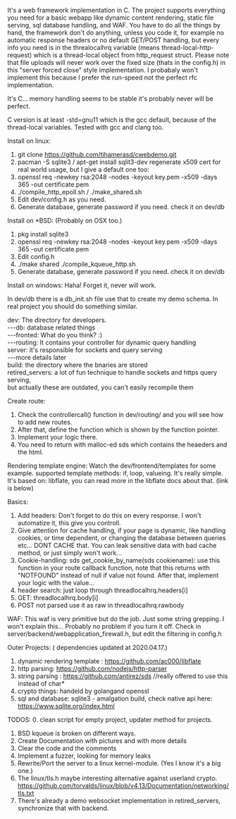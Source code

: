 It's a web framework implementation in C.
The project supports everything you need for a basic webapp like dynamic content rendering, static file serving,
sql database handling, and WAF. You have to do all the things by hand, the framework don't do anything, unless 
you code it, for example no automatic response headers or no default GET/POST handling, but every info you need
is in the threalocalhrq variable (means thread-local-http-request) which is a thread-local object 
from http_request struct. Please note that file uploads will never work over the fixed size (thats in the config.h)
in this "server forced close" style implementation. I probabaly won't implement this because 
I prefer the run-speed not the perfect rfc implementation.

It's C... memory handling seems to be stable it's probably never will be perfect.

C version is at least -std=gnu11 which is the gcc default, because of the thread-local variables. 
Tested with gcc and clang too.

Install on linux:
1. git clone https://github.com/tihamerasd/cwebdemo.git
2. pacman -S sqlite3 / apt-get install sqlit3-dev 
   regenerate x509 cert for real world usage, but I give a default one too:
3. openssl req -newkey rsa:2048 -nodes -keyout key.pem -x509 -days 365 -out certificate.pem
4. ./compile_http_epoll.sh / ./make_shared.sh
5. Edit dev/config.h as you need.
6. Generate database, generate password if you need. check it on dev/db

Install on *BSD: (Probably on OSX too.)
1. pkg install sqlite3
2. openssl req -newkey rsa:2048 -nodes -keyout key.pem -x509 -days 365 -out certificate.pem
3. Edit config.h
4. ./make shared ./compile_kqueue_http.sh
5. Generate database, generate password if you need. check it on dev/db

Install on windows: 
Haha! Forget it, never will work.

In dev/db there is a db_init.sh file use that to create my demo schema. In real project you should do something similar.

dev: The directory for developers. <br>
---db: database related things <br>
---fronted: What do you think? :) <br>
---routing: It contains your controller for dynamic query handling <br>
server: it's responsible for sockets and query serving <br>
---more details later <br>
build: the directory where the bnaries are stored <br>
retired_servers: a lot of fun technique to handle sockets and https query serving, <br>
but actually these are outdated, you can't easily recompile them <br>

Create route:
1. Check the controllercall() function in dev/routing/ and you will see how to add new routes.
2. After that, define the function which is shown by the function pointer.
3. Implement your logic there.
4. You need to return with malloc-ed sds which contains the heaeders and the html.

Rendering template engine:
Watch the dev/frontend/templates for some example.
supported template methods: if, loop, valueing. It's really simple. 
It's based on: libflate, you can read more in the libflate docs about that. (link is below)

Basics:
1. Add headers: Don't forget to do this on every response. I won't automatize it, this give you controll.
2. Give attention for cache handling, if your page is dynamic, like handling cookies, or time dependent, or changing the database between queries etc...
   DONT CACHE that. You can leak sensitive data with bad cache method, or just simply won't work...
3. Cookie-handling: sds get_cookie_by_name(sds cookiename): use this function in your route callback function,
   note that this returns with "NOTFOUND" instead of null if value not found. After that, implement your logic with the value...
4. header search: just loop through threadlocalhrq.headers[i]
5. GET: threadlocalhrq.body[i]
6. POST not parsed use it as raw in threadlocalhrq.rawbody

WAF:
This waf is very primitive but do the job. Just some string grepping. I won't explain this...
Probably no problem if you turn it off.
Check in server/backend/webapplication_firewall.h, but edit the filtering in config.h

Outer Projects: ( dependencies updated at 2020.04.17.)
1. dynamic rendering template : https://github.com/ac000/libflate
2. http parsing: https://github.com/nodejs/http-parser
3. string parsing : https://github.com/antirez/sds //really offered to use this instead of char* 
4. crypto things: handeld by golangand openssl
5. sql and database: sqlite3 - amalgation build, check native api here: https://www.sqlite.org/index.html

TODOS:
0. clean script for empty project, updater method for projects.
1. BSD kqueue is broken on different ways.
2. Create Documentation with pictures and with more details
3. Clear the code and the comments
4. Implement a fuzzer, looking for memory leaks
5. Rewrite/Port the server to a linux kernel-module. (Yes I know it's a big one.)
6. The linux/tls.h maybe interesting alternative against userland crypto.
   https://github.com/torvalds/linux/blob/v4.13/Documentation/networking/tls.txt
7. There's already a demo websocket implementation in retired_servers, synchronize that with backend.
